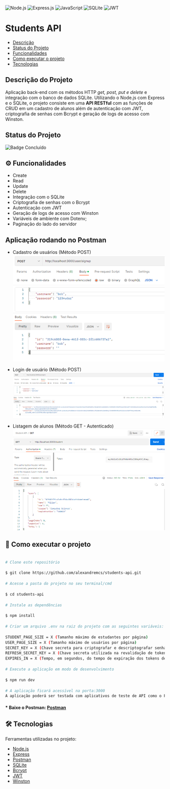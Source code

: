![Node.js](https://img.shields.io/badge/Node.js-43853D?style=for-the-badge&logo=node.js&logoColor=white) ![Express.js](https://img.shields.io/badge/Express.js-404D59?style=for-the-badge) ![JavaScript](https://img.shields.io/badge/javascript-%23323330.svg?style=for-the-badge&logo=javascript&logoColor=%23F7DF1E) ![SQLite](https://img.shields.io/badge/sqlite-%2307405e.svg?style=for-the-badge&logo=sqlite&logoColor=white) ![JWT](https://img.shields.io/badge/JWT-000000?style=for-the-badge&logo=JSON%20web%20tokens&logoColor=white)

#  Students API
- [Descrição](#descrição-do-projeto)
- [Status do Projeto](#status-do-projeto)
- [Funcionalidades](#⚙️-funcionalidades)
- [Como executar o projeto](#🚀-como-executar-o-projeto)
- [Tecnologias](#🛠-tecnologias)

##  Descrição do Projeto

Aplicação back-end com os métodos HTTP *get, post, put e delete* e integração com o banco de dados SQLite. Utilizando o Node.js com Express e o SQLite, o projeto consiste em uma **API RESTful** com as funções de CRUD em um cadastro de alunos além de autenticação com JWT, criptografia de senhas com Bcrypt e geração de logs de acesso com Winston.

##  Status do Projeto

![Badge Concluído](http://img.shields.io/static/v1?label=STATUS&message=CONCLUÍDO&color=green&style=for-the-badge)

##  ⚙️ Funcionalidades
- Create
- Read
- Update
- Delete
- Integração com o SQLite
- Criptografia de senhas com o Bcrypt
- Autenticação com JWT
- Geração de logs de acesso com Winston
- Variáveis de ambiente com Dotenv;
- Paginação do lado do servidor

## Aplicação rodando no Postman
- Cadastro de usuários (Método POST)
![Print1](https://raw.githubusercontent.com/alexandremcs/students-api/main/assets/images/print1.png)

- Login de usuário (Método POST)
![Print2](https://raw.githubusercontent.com/alexandremcs/students-api/main/assets/images/print2.png)

- Listagem de alunos (Método GET - Autenticado)
![Print3](https://raw.githubusercontent.com/alexandremcs/students-api/main/assets/images/print3.png)

##  🚀 Como executar o projeto

```bash

# Clone este repositório

$ git clone https://github.com/alexandremcs/students-api.git

# Acesse a pasta do projeto no seu terminal/cmd

$ cd students-api

# Instale as dependências

$ npm install

# Criar um arquivo .env na raiz do projeto com as seguintes variáveis:

STUDENT_PAGE_SIZE = X (Tamanho máximo de estudantes por página)
USER_PAGE_SIZE = X (Tamanho máximo de usuários por página)
SECRET_KEY = X (Chave secreta para criptografar e descriptografar senhas)
REFRESH_SECRET_KEY = X (Chave secreta utilizada na revalidação de tokens)
EXPIRES_IN = X (Tempo, em segundos, do tempo de expiração dos tokens de acesso)

# Execute a aplicação em modo de desenvolvimento

$ npm run dev

# A aplicação ficará acessível na porta:3000
A aplicação poderá ser testada com aplicativos de teste de API como o Postman (link abaixo).

```
#### * Baixe o Postman:  [ Postman ](https://www.postman.com/)

##  🛠 Tecnologias

Ferramentas utilizadas no projeto:

- [Node.js](https://nodejs.org/)
- [Express](https://expressjs.com/)
- [Postman](https://www.postman.com/)
- [SQLite](https://www.sqlite.org/index.html)
- [Bcrypt](https://www.npmjs.com/package/bcrypt)
- [JWT](https://jwt.io/)
- [Winston](https://www.npmjs.com/package/winston)

